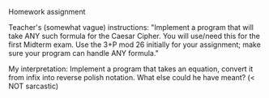 Homework assignment

Teacher's (somewhat vague) instructions: "Implement a program that will take ANY such formula for the Caesar Cipher.  You will use/need this for the first Midterm exam. Use the 3+P mod 26 initially for your assignment; make sure your program can handle ANY formula."

My interpretation: Implement a program that takes an equation, convert it from infix into reverse polish notation. What else could he have meant? (< NOT sarcastic)